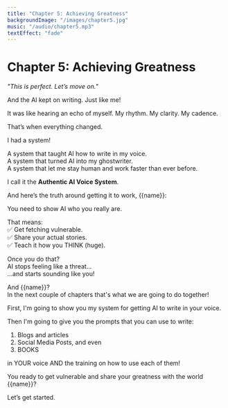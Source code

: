 ```yaml
---
title: "Chapter 5: Achieving Greatness"
backgroundImage: "/images/chapter5.jpg"
music: "/audio/chapter5.mp3"
textEffect: "fade"
---
```


# Chapter 5: Achieving Greatness

*"This is perfect. Let’s move on."*

And the AI kept on writing. Just like me!

It was like hearing an echo of myself. My rhythm. My clarity. My cadence.

That’s when everything changed.

I had a system!

A system that taught AI how to write in my voice.  
A system that turned AI into my ghostwriter.  
A system that let me stay human and work faster than ever before.

I call it the **Authentic AI Voice System**.

And here’s the truth around getting it to work, {{name}}:  

You need to show AI who you really are.

That means:  
✅ Get fetching vulnerable.  
✅ Share your actual stories.  
✅ Teach it how you THINK (huge).

Once you do that?  
AI stops feeling like a threat…  
…and starts sounding like you!

And {{name}}?  
In the next couple of chapters that's what we are going to do together!

First, I'm going to show you my system for getting AI to write in your voice.

Then I'm going to give you the prompts that you can use to write:

1. Blogs and articles
2. Social Media Posts, and even
3. BOOKS

in YOUR voice AND the training on how to use each of them!

You ready to get vulnerable and share your greatness with the world {{name}}?

Let’s get started.